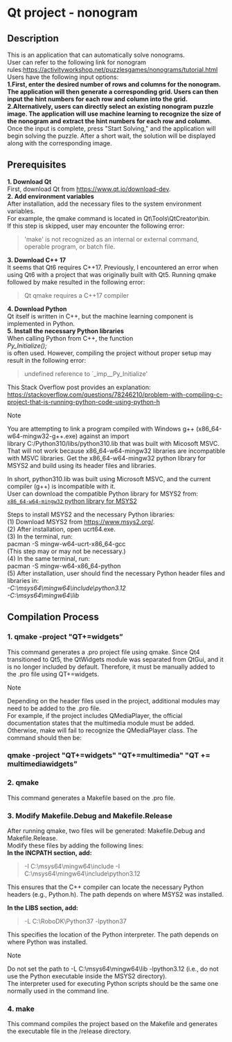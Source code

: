 # Qt project - nonogram


## Description
This is an application that can automatically solve nonograms.  
User can refer to the following link for nonogram rules:https://activityworkshop.net/puzzlesgames/nonograms/tutorial.html  
Users have the following input options:  
**1.First, enter the desired number of rows and columns for the nonogram. The application will then generate a corresponding grid. Users can then input the hint numbers for each row and column into the grid.**  
**2.Alternatively, users can directly select an existing nonogram puzzle image. The application will use machine learning to recognize the size of the nonogram and extract the hint numbers for each row and column.**  
Once the input is complete, press "Start Solving," and the application will begin solving the puzzle. After a short wait, the solution will be displayed along with the corresponding image.

## Prerequisites
**1. Download Qt**  
First, download Qt from https://www.qt.io/download-dev.  
**2. Add environment variables**  
After installation, add the necessary files to the system environment variables.  
For example, the qmake command is located in Qt\Tools\QtCreator\bin.  
If this step is skipped, user may encounter the following error:   
>'make' is not recognized as an internal or external command, operable program, or batch file.

**3. Download C++ 17**  
It seems that Qt6 requires C++17. Previously, I encountered an error when using Qt6 with a project that was originally built with Qt5. Running qmake followed by make resulted in the following error:  
>Qt qmake requires a C++17 compiler

**4. Download Python**  
Qt itself is written in C++, but the machine learning component is implemented in Python.  
**5. Install the necessary Python libraries**  
When calling Python from C++, the function   
*Py_Initialize();*   
is often used. However, compiling the project without proper setup may result in the following error:  
>undefined reference to `_imp__Py_Initialize'

This Stack Overflow post provides an explanation:  
https://stackoverflow.com/questions/78246210/problem-with-compiling-c-project-that-is-running-python-code-using-python-h  
> [!NOTE]
> You are attempting to link a program compiled with Windows g++ (x86_64-w64-mingw32-g++.exe) against an import library C:/Python310/libs/python310.lib that was built with Micosoft MSVC.
> That will not work because x86_64-w64-mingw32 libraries are incompatible with MSVC libraries. Get the x86_64-w64-mingw32 python library for MSYS2 and build using its header files and libraries.

In short, python310.lib was built using Microsoft MSVC, and the current compiler (g++) is incompatible with it.  
User can download the compatible Python library for MSYS2 from:  
[`x86_64-w64-mingw32` python library for MSYS2](https://packages.msys2.org/package/mingw-w64-x86_64-python)  
  
Steps to install MSYS2 and the necessary Python libraries:   
(1) Download MSYS2 from https://www.msys2.org/.  
(2) After installation, open ucrt64.exe.  
(3) In the terminal, run:  
pacman -S mingw-w64-ucrt-x86_64-gcc  
(This step may or may not be necessary.)  
(4) In the same terminal, run:  
pacman -S mingw-w64-x86_64-python   
(5) After installation, user should find the necessary Python header files and libraries in:  
*-C:\msys64\mingw64\include\python3.12*  
*-C:\msys64\mingw64\lib*

## Compilation Process
### 1. qmake -project "QT+=widgets”
This command generates a .pro project file using qmake.
Since Qt4 transitioned to Qt5, the QtWidgets module was separated from QtGui, and it is no longer included by default. Therefore, it must be manually added to the .pro file using QT+=widgets.    
> [!NOTE]
> Depending on the header files used in the project, additional modules may need to be added to the .pro file.    
> For example, if the project includes QMediaPlayer, the official documentation states that the multimedia module must be added.
> Otherwise, make will fail to recognize the QMediaPlayer class. The command should then be:  
> ### qmake -project "QT+=widgets" "QT+=multimedia" "QT += multimediawidgets”
### 2. qmake
This command generates a Makefile based on the .pro file.  
### 3. Modify Makefile.Debug and Makefile.Release  
After running qmake, two files will be generated: Makefile.Debug and Makefile.Release.  
Modify these files by adding the following lines:  
**In the INCPATH section, add:**  
> -I C:\msys64\mingw64\include -I C:\msys64\mingw64\include\python3.12

This ensures that the C++ compiler can locate the necessary Python headers (e.g., Python.h). The path depends on where MSYS2 was installed.  

**In the LIBS section, add:**  
> -L C:\RoboDK\Python37 -lpython37

This specifies the location of the Python interpreter. The path depends on where Python was installed.    
> [!NOTE]
> Do not set the path to -L C:\msys64\mingw64\lib -lpython3.12 (i.e., do not use the Python executable inside the MSYS2 directory).  
> The interpreter used for executing Python scripts should be the same one normally used in the command line.

### 4. make
This command compiles the project based on the Makefile and generates the executable file in the /release directory.
